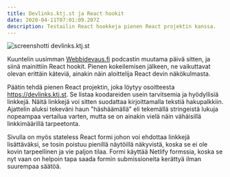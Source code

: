 ```yaml
---
title: Devlinks.ktj.st ja React hookit
date: 2020-04-11T07:01:09.207Z
description: Testailin React hookkeja pienen React projektin kanssa.
---
```

![screenshotti devlinks.ktj.st](/img/devlink.png)

Kuuntelin uusimman [Webbidevaus.fi](https://webbidevaus.fi/81) podcastin muutama päivä sitten, ja siinä mainittiin React hookit. Pienen kokeilemisen jälkeen, ne vaikuttavat olevan erittäin käteviä, ainakin näin aloittelija React devin näkökulmasta. 

Päätin tehdä pienen React projektin, joka löytyy osoitteesta <https://devlinks.ktj.st>. Se listaa koodareiden usein tarvitsemia ja hyödyllisiä linkkejä. Näitä linkkejä voi sitten suodattaa kirjoittamalla tekstiä hakupalkkiin. Ajattelin aluksi tekeväni haun "häshäämällä" eli tekemällä stringeistä lukuja nopeampaa vertailua varten, mutta se on ainakin vielä näin vähäisillä linkkimäärillä tarpeetonta. 

Sivulla on myös stateless React formi johon voi ehdottaa linkkejä lisättäväksi, se tosin poistuu pienillä näytöillä näkyvistä, koska se ei ole kovin tarpeellinen ja vie paljon tilaa. Formi käyttää Netlify formssia, koska se nyt vaan on helpoin tapa saada formin submissioneita kerättyä ilman suurempaa säätöä.